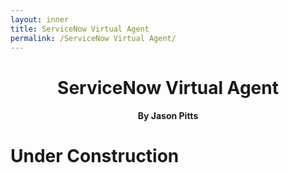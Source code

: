 ```yaml
---
layout: inner
title: ServiceNow Virtual Agent
permalink: /ServiceNow Virtual Agent/
---
```

<h1 style="text-align: center;">ServiceNow Virtual Agent</h1>
<h4 style="text-align: center;">By Jason Pitts</h4>


# Under Construction